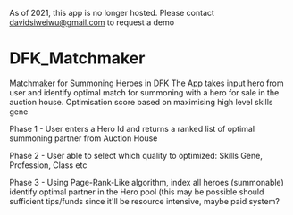 As of 2021, this app is no longer hosted. Please contact davidsiweiwu@gmail.com to request a demo 

# DFK_Matchmaker
Matchmaker for Summoning Heroes in DFK
The App takes input hero from user and identify optimal match for summoning with a hero for sale in the auction house. Optimisation score based on maximising high level skills gene

Phase 1 - User enters a Hero Id and returns a ranked list of optimal summoning partner from Auction House

Phase 2 - User able to select which quality to optimized: Skills Gene, Profession, Class etc

Phase 3 - Using Page-Rank-Like algorithm, index all heroes (summonable) identify optimal partner in the Hero pool (this may be possible should sufficient tips/funds since it'll be resource intensive, maybe paid system? 
